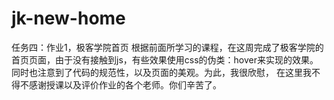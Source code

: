 # jk-new-home
任务四：作业1，极客学院首页
根据前面所学习的课程，在这周完成了极客学院的首页页面，由于没有接触到js，有些效果使用css的伪类：hover来实现的效果。同时也注意到了代码的规范性，以及页面的美观。为此，我很欣慰，
在这里我不得不感谢授课以及评价作业的各个老师。你们辛苦了。
